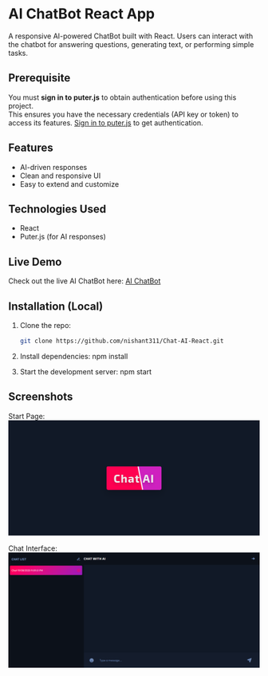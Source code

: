 # AI ChatBot React App

A responsive AI-powered ChatBot built with React. Users can interact with the chatbot for answering questions, generating text, or performing simple tasks.

## Prerequisite

You must **sign in to puter.js** to obtain authentication before using this project.  
This ensures you have the necessary credentials (API key or token) to access its features.
[Sign in to puter.js](https://puter.com) to get authentication.

## Features

- AI-driven responses
- Clean and responsive UI
- Easy to extend and customize

## Technologies Used

- React
- Puter.js (for AI responses)

## Live Demo

Check out the live AI ChatBot here: [AI ChatBot](https://chat-ai-react-puterjs.vercel.app/)

## Installation (Local)

1. Clone the repo:
   ```bash
   git clone https://github.com/nishant311/Chat-AI-React.git
   ```
2. Install dependencies:
   npm install

3. Start the development server:
   npm start

## Screenshots

Start Page:
![AI ChatBot Startpage](image.png)

Chat Interface:
![AI ChatBot Interface](image-1.png)
